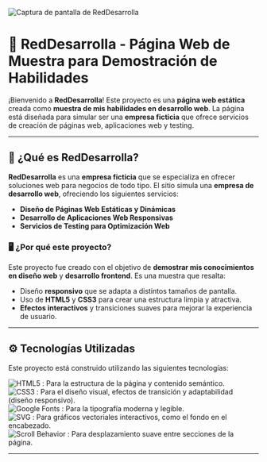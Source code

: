 ![Captura de pantalla de RedDesarrolla](/img/Captura-de-pantalla.jpeg)


# 🚀 **RedDesarrolla** - Página Web de Muestra para Demostración de Habilidades

¡Bienvenido a **RedDesarrolla**! Este proyecto es una **página web estática** creada como **muestra de mis habilidades en desarrollo web**. La página está diseñada para simular ser una **empresa ficticia** que ofrece servicios de creación de páginas web, aplicaciones web y testing.

---

## 📌 **¿Qué es RedDesarrolla?**

**RedDesarrolla** es una **empresa ficticia** que se especializa en ofrecer soluciones web para negocios de todo tipo. El sitio simula una **empresa de desarrollo web**, ofreciendo los siguientes servicios:

- **Diseño de Páginas Web Estáticas y Dinámicas**
- **Desarrollo de Aplicaciones Web Responsivas**
- **Servicios de Testing para Optimización Web**

### 🖥️ **¿Por qué este proyecto?**
Este proyecto fue creado con el objetivo de **demostrar mis conocimientos en diseño web** y **desarrollo frontend**. Es una muestra que resalta:

- Diseño **responsivo** que se adapta a distintos tamaños de pantalla.
- Uso de **HTML5** y **CSS3** para crear una estructura limpia y atractiva.
- **Efectos interactivos** y transiciones suaves para mejorar la experiencia de usuario.

---

## ⚙️ **Tecnologías Utilizadas**

Este proyecto está construido utilizando las siguientes tecnologías:

![HTML5](https://img.shields.io/badge/html5-%23E34F26.svg?style=for-the-badge&logo=html5&logoColor=white)&nbsp;: Para la estructura de la página y contenido semántico.  
![CSS3](https://img.shields.io/badge/css3-%231572B6.svg?style=for-the-badge&logo=css3&logoColor=white)&nbsp;: Para el diseño visual, efectos de transición y adaptabilidad (diseño responsivo).  
![Google Fonts](https://img.shields.io/badge/Google_Fonts-%23000000.svg?style=for-the-badge&logo=googlefonts&logoColor=white)&nbsp;: Para la tipografía moderna y legible.  
![SVG](https://img.shields.io/badge/SVG-%23FFB13B.svg?style=for-the-badge&logo=svg&logoColor=white)&nbsp;: Para gráficos vectoriales interactivos, como el fondo en el encabezado.  
![Scroll Behavior](https://img.shields.io/badge/scrollbehavior-%233A8F3D.svg?style=for-the-badge&logo=css3&logoColor=white)&nbsp;: Para desplazamiento suave entre secciones de la página.

---

